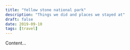 ```yaml
---                      
title: "Yellow stone national park"                                        
description: "Things we did and places we stayed at"                                                
draft: false
date: 2019-09-10
tags: [travel]
---
```


Content...
